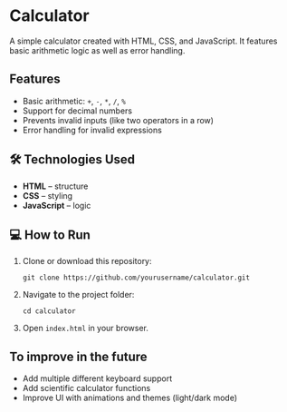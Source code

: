 <h1>Calculator</h1>
A simple calculator created with HTML, CSS, and JavaScript. It features basic arithmetic logic as well as error handling.

<h2>Features</h2>
<ul>
  <li>Basic arithmetic: <code>+</code>, <code>-</code>, <code>*</code>, <code>/</code>, <code>%</code></li>
  <li>Support for decimal numbers</li>
  <li>Prevents invalid inputs (like two operators in a row)</li>
  <li>Error handling for invalid expressions</li>
</ul>

<h2>🛠️ Technologies Used</h2>
<ul>
  <li><b>HTML</b> – structure</li>
  <li><b>CSS</b> – styling</li>
  <li><b>JavaScript</b> – logic</li>
</ul>

<h2>💻 How to Run</h2>
<ol>
  <li>Clone or download this repository:</li>
  <pre><code>git clone https://github.com/yourusername/calculator.git</code></pre>
  
  <li>Navigate to the project folder:</li>
  <pre><code>cd calculator</code></pre>
  
  <li>Open <code>index.html</code> in your browser.</li>
</ol>

<h2>To improve in the future</h2>
<ul>
  <li>Add multiple different keyboard support</li>
  <li>Add scientific calculator functions</li>
  <li>Improve UI with animations and themes (light/dark mode)</li>
</ul>
